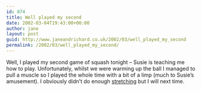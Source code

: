 ```yaml
---
id: 874
title: Well played my second
date: 2002-03-04T19:43:00+00:00
author: jane
layout: post
guid: http://www.janeandrichard.co.uk/2002/03/well_played_my_second
permalink: /2002/03/well_played_my_second/
---
```

Well, I played my second game of squash tonight &#8211; Susie is teaching me how to play. Unfortunately, whilst we were warming up the ball I managed to pull a muscle so I played the whole time with a bit of a limp (much to Susie&#8217;s amusement). I obviously didn&#8217;t do enough [stretching](http://www.scottishsport.co.uk/squash/DaveHeath/DaveHeathSaysStretch.htm) but I will next time.